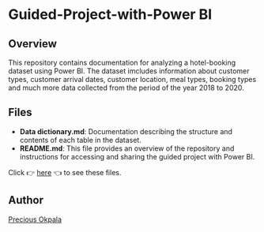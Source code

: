 # Guided-Project-with-Power BI
## Overview
This repository contains documentation for analyzing a hotel-booking dataset using Power BI. The dataset imcludes information about customer types, customer arrival dates, customer location, meal types, booking types and much more data collected from the period of the year 2018 to 2020.
## Files
- **Data dictionary.md**: Documentation describing the structure and contents of each table in the dataset.
- **README.md**: This file provides an overview of the repository and instructions for accessing and sharing the guided project with Power BI.

Click 👉 [here](https://drive.google.com/drive/folders/1ylgna8ygMuxMlXAbzl1F-It-ZbyxWcXN?usp=sharing) 👈 to see these files.
## Author
[Precious Okpala](https://github.com/Precious-Okpala)

